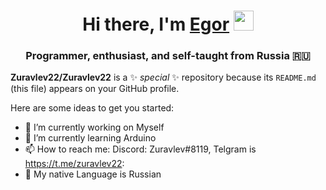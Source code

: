 <h1 align="center">Hi there, I'm <a href="https://daniilshat.ru/" target="_blank">Egor</a> 
<img src="https://github.com/blackcater/blackcater/raw/main/images/Hi.gif" height="32"/></h1>
<h3 align="center">Programmer, enthusiast, and self-taught from Russia 🇷🇺</h3>


**Zuravlev22/Zuravlev22** is a ✨ _special_ ✨ repository because its `README.md` (this file) appears on your GitHub profile.

Here are some ideas to get you started:
- 🔭 I’m currently working on Myself
- 🌱 I’m currently learning Arduino
- 📫 How to reach me: Discord: Zuravlev#8119, Telgram is https://t.me/zuravlev22:
- 👅 My native Language is Russian

